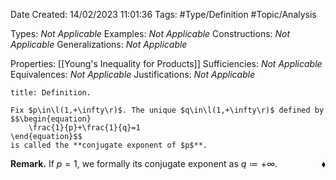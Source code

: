 <div class="topSpace"></div>

Date Created: 14/02/2023 11:01:36
Tags: #Type/Definition #Topic/Analysis

Types: _Not Applicable_
Examples: _Not Applicable_
Constructions: _Not Applicable_
Generalizations: _Not Applicable_

Properties: [[Young's Inequality for Products]]
Sufficiencies: _Not Applicable_
Equivalences: _Not Applicable_
Justifications: _Not Applicable_

``` ad-Definition
title: Definition.

Fix $p\in\l(1,+\infty\r)$. The unique $q\in\l(1,+\infty\r)$ defined by
$$\begin{equation}
    \frac{1}{p}+\frac{1}{q}=1
\end{equation}$$
is called the **conjugate exponent of $p$**.

```

<b>Remark.</b> If $p=1$, we formally its conjugate exponent as $q\coloneqq+\infty$.<span style="float:right;">$\blacklozenge$</span>
